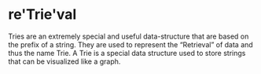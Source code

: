 # re'Trie'val
<p>
Tries are an extremely special and useful data-structure that are based on the prefix of a string.
They are used to represent the “Retrieval” of data and thus the name Trie. A Trie is a special data
structure used to store strings that can be visualized like a graph.
</p>